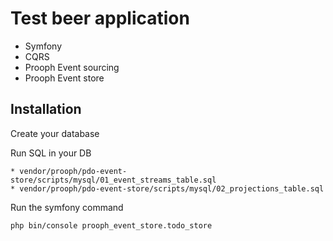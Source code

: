 # Test beer application
* Symfony
* CQRS
* Prooph Event sourcing
* Prooph Event store
    
    
## Installation

Create your database   

Run SQL in your DB
```
* vendor/prooph/pdo-event-store/scripts/mysql/01_event_streams_table.sql
* vendor/prooph/pdo-event-store/scripts/mysql/02_projections_table.sql
```


Run the symfony command
```
php bin/console prooph_event_store.todo_store
```